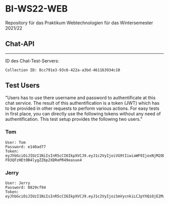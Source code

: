 # BI-WS22-WEB

Repository für das Praktikum Webtechnologien für das Wintersemester 2021/22



## Chat-API
***

ID des Chat-Test-Servers:

    Collection ID: 8cc791e3-93c6-422a-a3bd-461163934c10

## Test Users

"Users has to use there username and password to authentificate at this chat service. The result of this authentification is a token (JWT) which has to be provided in other requests to perform various actions. For easy tests in first place, you can directly use the following tokens without any need of authentification. This test setup provides the following two users."

### Tom
    User: Tom
    Password: e140ad77
    Token: eyJhbGciOiJIUzI1NiIsInR5cCI6IkpXVCJ9.eyJ1c2VyIjoiVG9tIiwiaWF0IjoxNjM2ODg0NjAxfQ.R7I9YHGJ-F03QFzHEt0B4lygZZ6p2XDRePR49easuo4
### Jerry
    User: Jerry
    Password: 0829cf94
    Token: eyJhbGciOiJIUzI1NiIsInR5cCI6IkpXVCJ9.eyJ1c2VyIjoiSmVycnkiLCJpYXQiOjE2MzY4ODQ2MDF9.1VhzQYx7loCKABfmvoWg_N9ww_oHw83xG8lFZs1m0IU

